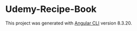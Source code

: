 # Udemy-Recipe-Book

This project was generated with [Angular CLI](https://github.com/angular/angular-cli) version 8.3.20.


